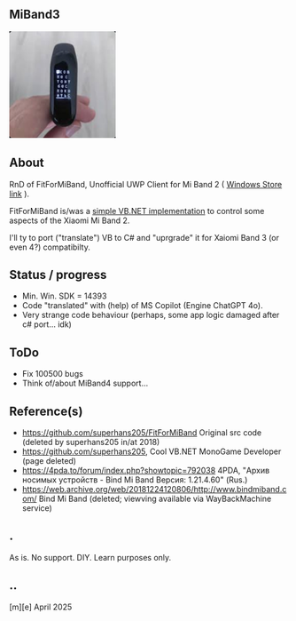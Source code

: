 ## MiBand3
![Logo](Images/logo.png)

## About 
RnD of FitForMiBand, Unofficial UWP Client for Mi Band 2 ( [Windows Store link](https://apps.microsoft.com/detail/9p9p4lqh99c7?hl=ru-RU&gl=RU)  ).

FitForMiBand is/was a [simple VB.NET implementation](https://github.com/AL3X1/FitForMiBand) to control some aspects of the Xiaomi Mi Band 2. 
 
I'll ty to port ("translate") VB to C# and "uprgrade" it for Xaiomi Band 3 (or even 4?) compatibilty.

## Status / progress
- Min. Win. SDK = 14393
- Code "translated" with (help) of MS Copilot (Engine ChatGPT 4o).
- Very strange code behaviour (perhaps, some app logic damaged after c# port... idk) 

## ToDo
- Fix 100500 bugs
- Think of/about MiBand4 support...

## Reference(s)
- https://github.com/superhans205/FitForMiBand Original src code (deleted by superhans205 in/at 2018)
- https://github.com/superhans205, Cool VB.NET MonoGame Developer (page deleted)
- https://4pda.to/forum/index.php?showtopic=792038 4PDA, "Архив носимых устройств - Bind Mi Band Версия: 1.21.4.60" (Rus.)
- https://web.archive.org/web/20181224120806/http://www.bindmiband.com/ Bind Mi Band (deleted; viewving available via WayBackMachine service)

## .
As is. No support. DIY. Learn purposes only.

## ..
[m][e] April 2025